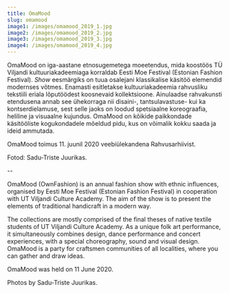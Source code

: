 ```yaml
---
title: OmaMood
slug: omamood
image1: /images/omamood_2019_1.jpg
image2: /images/omamood_2019_2.jpg
image3: /images/omamood_2019_3.jpg
image4: /images/omamood_2019_4.jpg
---
```

OmaMood on iga-aastane etnosugemetega moeetendus, mida koostöös TÜ Viljandi kultuuriakadeemiaga korraldab Eesti Moe Festival (Estonian Fashion Festival). _Show_ eesmärgiks on tuua osalejani klassikalise käsitöö elemendid modernses võtmes. Enamasti esitletakse kultuuriakadeemia rahvusliku tekstiili eriala lõputöödest koosnevaid kollektsioone. Ainulaadse rahvakunsti etendusena annab see ühekorraga nii disaini-, tantsulavastuse- kui ka kontserdielamuse, sest selle jaoks on loodud spetsiaalne koreograafia, heliline ja visuaalne kujundus. OmaMood on kõikide paikkondade käsitööliste kogukondadele mõeldud pidu, kus on võimalik kokku saada ja ideid ammutada.

OmaMood toimus 11. juunil 2020 veebiülekandena Rahvusarhiivist.

Fotod: Sadu-Triste Juurikas.

\--

OmaMood (OwnFashion) is an annual fashion show with ethnic influences, organised by Eesti Moe Festival (Estonian Fashion Festival) in cooperation with UT Viljandi Culture Academy. The aim of the show is to present the elements of traditional handicraft in a modern way.

The collections are mostly comprised of the final theses of native textile students of UT Viljandi Culture Academy. As a unique folk art performance, it simultaneously combines design, dance performance and concert experiences, with a special choreography, sound and visual design. OmaMood is a party for craftsmen communities of all localities, where you can gather and draw ideas.

OmaMood was held on 11 June 2020.

Photos by Sadu-Triste Juurikas.
